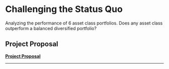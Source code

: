 # Challenging the Status Quo
Analyzing the performance of 6 asset class portfolios. Does any asset class outperform a balanced diversified portfolio?

## Project Proposal

**[Project Proposal](proposal.txt)**

---
